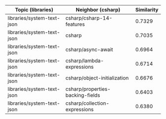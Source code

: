 | Topic (libraries) | Neighbor (csharp) | Similarity |
|-------------|-------------------|------------|
| libraries/system-text-json | csharp/csharp-14-features | 0.7329 |
| libraries/system-text-json | csharp | 0.7035 |
| libraries/system-text-json | csharp/async-await | 0.6964 |
| libraries/system-text-json | csharp/lambda-expressions | 0.6714 |
| libraries/system-text-json | csharp/object-initialization | 0.6676 |
| libraries/system-text-json | csharp/properties-backing-fields | 0.6403 |
| libraries/system-text-json | csharp/collection-expressions | 0.6380 |

